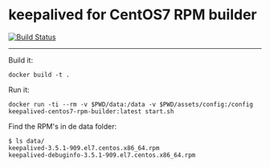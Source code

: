 # keepalived for CentOS7 RPM builder
[![Build Status](https://travis-ci.org/yoramvandevelde/docker-keepalived-centos7-rpm-builder.svg?branch=master)](https://travis-ci.org/yoramvandevelde/docker-keepalived-centos7-rpm-builder)

---
Build it:
```
docker build -t .
```

Run it:
```
docker run -ti --rm -v $PWD/data:/data -v $PWD/assets/config:/config keepalived-centos7-rpm-builder:latest start.sh
```

Find the RPM's in de data folder:
```
$ ls data/ 
keepalived-3.5.1-909.el7.centos.x86_64.rpm  
keepalived-debuginfo-3.5.1-909.el7.centos.x86_64.rpm
```
